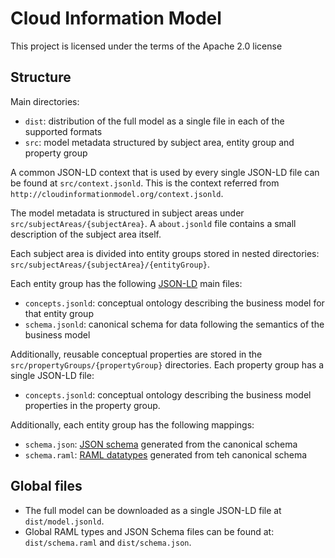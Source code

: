 # Cloud Information Model
This project is licensed under the terms of the Apache 2.0 license

## Structure

Main directories:
- `dist`: distribution of the full model as a single file in each of the supported formats
- `src`: model metadata structured by subject area, entity group and property group

A common JSON-LD context that is used by every single JSON-LD file can be found at `src/context.jsonld`.
This is the context referred from `http://cloudinformationmodel.org/context.jsonld`.

The model metadata is structured in subject areas under `src/subjectAreas/{subjectArea}`. A `about.jsonld` file contains a small description of the subject area itself.

Each subject area is divided into entity groups stored in nested directories: `src/subjectAreas/{subjectArea}/{entityGroup}`.

Each entity group has the following [JSON-LD](https://json-ld.org/) main files:

- `concepts.jsonld`: conceptual ontology describing the business model for that entity group
- `schema.jsonld`: canonical schema for data following the semantics of the business model

Additionally, reusable conceptual properties are stored in the `src/propertyGroups/{propertyGroup}` directories.
Each property group has a single JSON-LD file:

- `concepts.jsonld`: conceptual ontology describing the business model properties in the property group.


Additionally, each entity group has the following mappings:

- `schema.json`: [JSON schema](https://json-schema.org/) generated from the canonical schema
- `schema.raml`: [RAML datatypes](https://github.com/raml-org/raml-spec/blob/master/versions/raml-10/raml-10.md#defining-types) generated from teh canonical schema

## Global files

- The full model can be downloaded as a single JSON-LD file at `dist/model.jsonld`.
- Global RAML types and JSON Schema files can be found at: `dist/schema.raml` and `dist/schema.json`.
